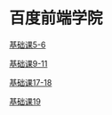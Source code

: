 # 百度前端学院

[基础课5-6](http://htmlpreview.github.io/?https://github.com/inrained/testgit/blob/master/5-6/index.html)  

[基础课9-11](http://htmlpreview.github.io/?https://github.com/inrained/testgit/blob/master/9-11/test.html)  
  

[基础课17-18](http://htmlpreview.github.io/?https://github.com/inrained/testgit/blob/master/17-18/index.html)  

[基础课19](http://htmlpreview.github.io/?https://github.com/inrained/testgit/blob/master/19/index.html)  



